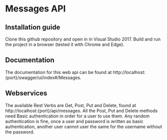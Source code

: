 # Messages API

## Installation guide
Clone this github repository and open in in Visual Studio 2017. Build and run the project in a browser (tested it with Chrome and Edge). 

## Documentation
The documentation for this web api can be found at http://localhost:{port}/swagger/ui/index#/Messages.
## Webservices
The available Rest Verbs are Get, Post, Put and Delete, found at http://localhost:{port}/api/messages. All the Post, Put and Delete methods need Basic authentication in order for a user to use them. Any random authentication is fine, once a user and password is written as basic authentication, another user cannot user the same for the username without the password. 



